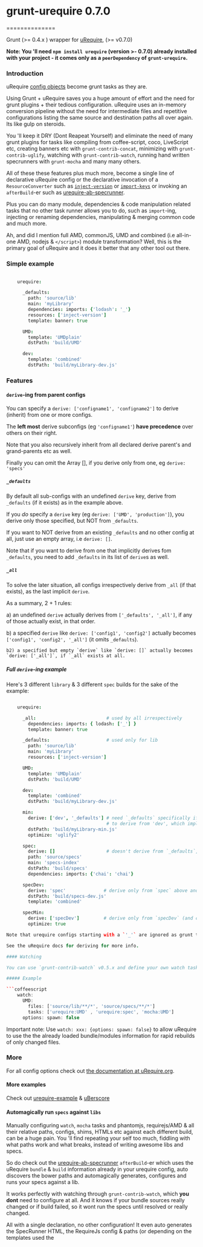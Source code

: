 # grunt-urequire 0.7.0
==============

Grunt (>= 0.4.x ) wrapper for [uRequire](https://github.com/anodynos/uRequire), (>= v0.7.0)

**Note: You 'll need `npm install urequire` (version >- 0.7.0) already installed with your project - it comes only as a `peerDependency` of `grunt-urequire`.**

### Introduction

uRequire [config objects](http://urequire.org/masterdefaultsconfig.coffee#config-usage) become grunt tasks as they are.

Using Grunt + uRequire saves you a huge amount of effort and the need for grunt plugins + their tedious configuration. uRequire uses an in-memory conversion pipeline without the need for intermediate files and repetitive configurations listing the same source and destination paths all over again. Its like gulp on steroids.

You 'll keep it DRY (Dont Reapeat Yourself) and eliminate the need of many grunt plugins for tasks like compiling from coffee-script, coco, LiveScript etc, creating banners etc with `grunt-contrib-concat`, minimizing with `grunt-contrib-uglify`, watching with `grunt-contrib-watch`, running hand written specrunners with `grunt-mocha` and many many others.

All of these these features plus much more, become a single line of declarative uRequire config or the declarative invocation of a `ResourceConverter` such as [`inject-version`](https://github.com/anodynos/urequire-rc-inject-version) or [`import-keys`](https://github.com/anodynos/urequire-rc-import-keys) or invoking an `afterBuild`-er such as [urequire-ab-specrunner](https://github.com/anodynos/urequire-ab-specrunner).

Plus you can do many module, dependencies & code manipulation related tasks that no other task runner allows you to do, such as `import`-ing, injecting or renaming dependencies, manipulating & merging common code and much more.

Ah, and did I mention full AMD, commonJS, UMD and combined (i.e all-in-one AMD, nodejs & `</script>`) module transformation? Well, this is the primary goal of uRequire and it does it better that any other tool out there.

### Simple example

```coffeescript

    urequire:

      _defaults:
        path: 'source/lib'
        main: 'myLibrary'
        dependencies: imports: {'lodash': '_'}
        resources: ['inject-version']
        template: banner: true

      UMD:
        template: 'UMDplain'
        dstPath: 'build/UMD'

      dev:
        template: 'combined'
        dstPath: 'build/myLibrary-dev.js'
```

### Features

#### `derive`-ing from parent configs

You can specify a `derive: ['configname1', 'configname2']` to derive (inherit) from one or more configs.

The **left most** derive subconfigs (eg `'configname1'`) **have precedence** over others on their right.

Note that you also recursively inherit from all declared derive parent's and grand-parents etc as well.

Finally you can omit the Array [], if you derive only from one, eg `derive: 'specs'`

##### `_defaults`

By default all sub-configs with an undefined `derive` key, derive from `_defaults` (if it exists) as in the example above.

If you _do_ specify a `derive` key (eg `derive: ['UMD', 'production']`), you derive only those specified, but NOT from `_defaults`.

If you want to NOT derive from an existing `_defaults` and no other config at all, just use an empty array, i.e `derive: []`.

Note that if you want to derive from one that implicitly derives fom `_defaults`, you need to add `_defaults` in its list of `derive`s as well.

##### `_all`

To solve the later situation, all configs irrespectively derive from `_all` (if that exists), as the last implicit `derive`.

As a summary, 2 + 1 rules:

  a) an undefined `derive` actually derives from `['_defaults', '_all']`, if any of those actually exist, in that order.

  b) a specified `derive` like `derive: ['config1', 'config2']` actually becomes `['config1', 'config2', '_all']` (it omits `_defaults`).

    b2) a specified but empty `derive` like `derive: []` actually becomes `derive: ['_all']`, if `_all` exists at all.

##### Full `derive`-ing example

Here's 3 different `library` & 3 different `spec` builds for the sake of the example:

```coffeescript

    urequire:

      _all:                          # used by all irrespectively
        dependencies: imports: { lodash: ['_'] }
        template: banner: true

      _defaults:                     # used only for lib
        path: 'source/lib'
        main: 'myLibrary'
        resources: ['inject-version']

      UMD:
        template: 'UMDplain'
        dstPath: 'build/UMD'

      dev:
        template: 'combined'
        dstPath: 'build/myLibrary-dev.js'

      min:
        derive: ['dev', '_defaults'] # need `_defaults` specifically if (for some reason) we want
                                     # to derive from 'dev', which implicitly derives from `_defaults`
        dstPath: 'build/myLibrary-min.js'
        optimize: 'uglify2'

      spec:
        derive: []                   # doesn't derive from `_defaults`, only `_all`
        path: 'source/specs'
        main: 'specs-index'
        dstPath: 'build/specs'
        dependencies: imports: {'chai': 'chai'}

      specDev:
        derive: 'spec'              # derive only from `spec` above and `_all` (not `_defaults`)
        dstPath: 'build/specs-dev.js'
        template: 'combined'

      specMin:
        derive: ['specDev']         # derive only from `specDev` (and consequently `spec`, followed by `_all`)
        optimize: true

Note that urequire configs starting with a `'_'` are ignored as grunt tasks - they are considered _abstract_ configs and wont execute.

See the uRequire docs for deriving for more info.

#### Watching

You can use `grunt-contrib-watch` v0.5.x and define your own watch tasks that invoke a partial build of changed files only.

##### Example

```coffeescript
    watch:
      UMD:
        files: ['source/lib/**/*', 'source/specs/**/*']
        tasks: ['urequire:UMD' , 'urequire:spec', 'mocha:UMD']
      options: spawn: false
```

Important note: Use `watch: xxx: {options: spawn: false}` to allow uRequire to use the the already loaded bundle/modules information for rapid rebuilds of only changed files.

### More

For all config options check out [the documentation at uRequire.org](http://uRequire.org).

#### More examples

Check out [urequire-example](https://github.com/anodynos/urequire-example) & [uBerscore](https://github.com/anodynos/uberscore)

#### Automagically run `specs` against `libs`

Manually configuring `watch`, `mocha` tasks and phantomjs, requirejs/AMD & all their relative paths, configs, shims, HTMLs etc against each different build, can be a huge pain. You 'll find repeating your self too much, fiddling with what paths work and what breaks, instead of writing awesome libs and specs.

So do check out the [urequire-ab-specrunner](https://github.com/anodynos/urequire-ab-specrunner) `afterBuild`-er which uses the uRequire `bundle` & `build` information already in your urequire config, auto discovers the bower paths and automagically generates, configures and runs your specs against a lib.

It works perfectly with watching through `grunt-contrib-watch`, which __you dont__ need to configure at all. And it knows if your bundle sources really changed or if build failed, so it wont run the specs until resolved or really changed.

All with a single declaration, no other configuration! It even auto generates the SpecRunner HTML, the RequireJs config & paths (or depending on the templates used the <script src='../../../tedious/paths/to/somedep.js'/> that still respect the requirejs config's `shim`) and runs them!

All you 'll need is:

```coffeescript
  specRun:
    derive: ['spec']
    dependencies: paths: bower: true
    afterBuild: require('urequire-ab-specrunner')
```

or just add the `afterBuild: require('urequire-ab-specrunner')` to `spec` so that all `specXXX` inherit it, and hit `$ grunt UMD specMin`.

Add a `watch: true` to your config, and `watch`-ing starts automatically after the first successful build (it actually auto configures and invokes `grunt-contrib-watch`)!

See [urequire-example](https://github.com/anodynos/urequire-example) for a full working example.
